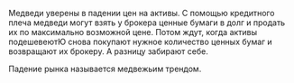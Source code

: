 Медведи уверены в падении цен на активы. С помощью кредитного плеча медведи могут взять у брокера ценные бумаги в долг и продать их по максимально возможной цене. Потом ждут, когда активы подешевеютЮ снова покупают нужное количество ценных бумаг и возвращают их брокеру. А разницу забирают себе. 

Падение рынка называется медвежьим трендом.